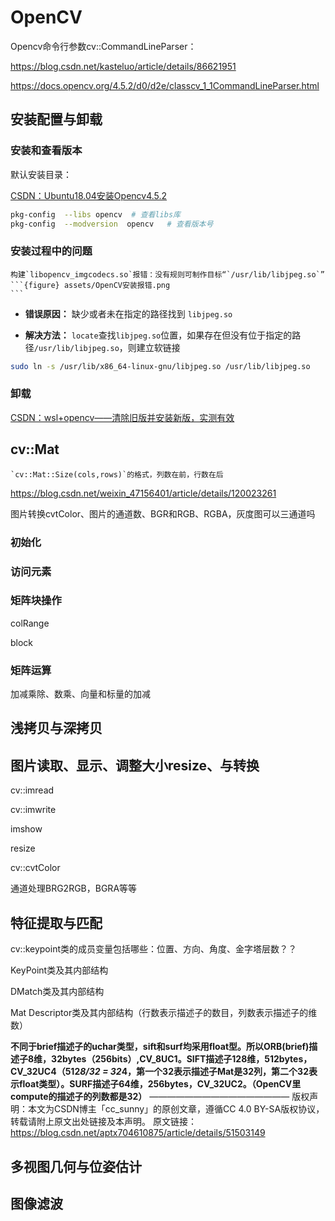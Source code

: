 # OpenCV



Opencv命令行参数cv::CommandLineParser：

https://blog.csdn.net/kasteluo/article/details/86621951

https://docs.opencv.org/4.5.2/d0/d2e/classcv_1_1CommandLineParser.html

## 安装配置与卸载

### 安装和查看版本

默认安装目录：

[CSDN：Ubuntu18.04安装Opencv4.5.2](https://blog.csdn.net/qq_17769915/article/details/124087687)

```bash
pkg-config  --libs opencv  # 查看libs库
pkg-config  --modversion  opencv   # 查看版本号
```

### 安装过程中的问题

~~~{error} 
构建`libopencv_imgcodecs.so`报错：没有规则可制作目标“`/usr/lib/libjpeg.so`”
```{figure} assets/OpenCV安装报错.png
```
~~~

- **错误原因：** 缺少或者未在指定的路径找到 `libjpeg.so`

- **解决方法：** `locate`查找`libjpeg.so`位置，如果存在但没有位于指定的路径`/usr/lib/libjpeg.so`，则建立软链接

```bash
sudo ln -s /usr/lib/x86_64-linux-gnu/libjpeg.so /usr/lib/libjpeg.so
```

### 卸载

[CSDN：wsl+opencv——清除旧版并安装新版，实测有效](https://blog.csdn.net/m0_51984869/article/details/127538531)

## cv::Mat

```{note}
`cv::Mat::Size(cols,rows)`的格式，列数在前，行数在后
```

https://blog.csdn.net/weixin_47156401/article/details/120023261

图片转换cvtColor、图片的通道数、BGR和RGB、RGBA，灰度图可以三通道吗

### 初始化

### 访问元素

### 矩阵块操作

colRange

block

### 矩阵运算

加减乘除、数乘、向量和标量的加减

#### 

## 浅拷贝与深拷贝

## 图片读取、显示、调整大小resize、与转换

cv::imread

cv::imwrite

imshow

resize

cv::cvtColor



通道处理BRG2RGB，BGRA等等

## 特征提取与匹配

cv::keypoint类的成员变量包括哪些：位置、方向、角度、金字塔层数？？

KeyPoint类及其内部结构

DMatch类及其内部结构

Mat Descriptor类及其内部结构（行数表示描述子的数目，列数表示描述子的维数）

**不同于brief描述子的uchar类型，sift和surf均采用float型。所以ORB(brief)描述子8维，32bytes（256bits）,CV_8UC1。SIFT描述子128维，512bytes，CV_32UC4（512*8/32 = 32*4，第一个32表示描述子Mat是32列，第二个32表示float类型）。SURF描述子64维，256bytes，CV_32UC2。（OpenCV里compute的描述子的列数都是32）**
————————————————
版权声明：本文为CSDN博主「cc_sunny」的原创文章，遵循CC 4.0 BY-SA版权协议，转载请附上原文出处链接及本声明。
原文链接：https://blog.csdn.net/aptx704610875/article/details/51503149

## 多视图几何与位姿估计

## 图像滤波

## 
